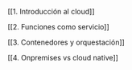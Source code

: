 [[1. Introducción al cloud]]

[[2. Funciones como servicio]]

[[3. Contenedores y orquestación]]

[[4. Onpremises vs cloud native]]

